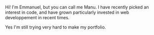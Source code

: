 Hi!
I'm Emmanuel, but you can call me Manu. I have recently picked an interest in code, and have grown particularly invested in web developpement in recent times.

Yes I'm still trying very hard to make my portfolio.
